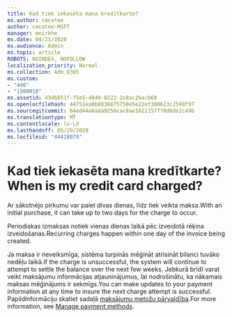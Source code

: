 ```yaml
---
title: Kad tiek iekasēta mana kredītkarte?
ms.author: cmcatee
author: cmcatee-MSFT
manager: mnirkhe
ms.date: 04/21/2020
ms.audience: Admin
ms.topic: article
ROBOTS: NOINDEX, NOFOLLOW
localization_priority: Normal
ms.collection: Adm_O365
ms.custom:
- "446"
- "1500018"
ms.assetid: 43db851f-f5e5-4849-8222-2c8ac26acb60
ms.openlocfilehash: 44751ea0b8036875750e5e22ef300623c2590f97
ms.sourcegitcommit: 64ed44e6ada9250cac8ae1621157f78d0de2c49b
ms.translationtype: MT
ms.contentlocale: lv-LV
ms.lasthandoff: 05/29/2020
ms.locfileid: "44418079"
---
```

# <a name="when-is-my-credit-card-charged"></a><span data-ttu-id="43207-102">Kad tiek iekasēta mana kredītkarte?</span><span class="sxs-lookup"><span data-stu-id="43207-102">When is my credit card charged?</span></span>

<span data-ttu-id="43207-103">Ar sākotnējo pirkumu var paiet divas dienas, līdz tiek veikta maksa.</span><span class="sxs-lookup"><span data-stu-id="43207-103">With an initial purchase, it can take up to two days for the charge to occur.</span></span>
  
<span data-ttu-id="43207-104">Periodiskas izmaksas notiek vienas dienas laikā pēc izveidotā rēķina izveidošanas.</span><span class="sxs-lookup"><span data-stu-id="43207-104">Recurring charges happen within one day of the invoice being created.</span></span>
  
<span data-ttu-id="43207-105">Ja maksa ir neveiksmīga, sistēma turpinās mēģināt atrisināt bilanci tuvāko nedēļu laikā.</span><span class="sxs-lookup"><span data-stu-id="43207-105">If the charge is unsuccessful, the system will continue to attempt to settle the balance over the next few weeks.</span></span> <span data-ttu-id="43207-106">Jebkurā brīdī varat veikt maksājumu informācijas atjauninājumus, lai nodrošinātu, ka nākamais maksas mēģinājums ir sekmīgs.</span><span class="sxs-lookup"><span data-stu-id="43207-106">You can make updates to your payment information at any time to insure the next charge attempt is successful.</span></span> <span data-ttu-id="43207-107">Papildinformāciju skatiet sadaļā [maksājumu metožu pārvaldība](https://docs.microsoft.com/microsoft-365/commerce/billing-and-payments/manage-payment-methods).</span><span class="sxs-lookup"><span data-stu-id="43207-107">For more information, see [Manage payment methods](https://docs.microsoft.com/microsoft-365/commerce/billing-and-payments/manage-payment-methods).</span></span>